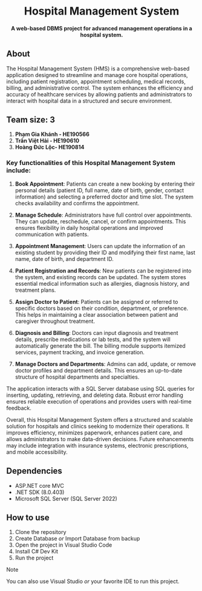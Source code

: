 <h1 align="center">Hospital Management System</h1>
<h4 align="center">A web-based DBMS project for advanced <strong>management</strong> operations in a hospital system.</h4>


## About
The Hospital Management System (HMS) is a comprehensive web-based application designed to streamline and manage core hospital operations, including patient registration, appointment scheduling, medical records, billing, and administrative control. The system enhances the efficiency and accuracy of healthcare services by allowing patients and administrators to interact with hospital data in a structured and secure environment.

## Team size: 3
1. **Phạm Gia Khánh - HE190566**
2. **Trần Việt Hải - HE190610**
3. **Hoàng Đức Lộc- HE190814**

### Key functionalities of this Hospital Management System include:

1. **Book Appointment**: Patients can create a new booking by entering their personal details (patient ID, full name, date of birth, gender, contact information) and selecting a preferred doctor and time slot. The system checks availability and confirms the appointment.

2. **Manage Schedule**: Administrators have full control over appointments. They can update, reschedule, cancel, or confirm appointments. This ensures flexibility in daily hospital operations and improved communication with patients.

3. **Appointment Management**: Users can update the information of an existing student by providing their ID and modifying their first name, last name, date of birth, and department ID.

4. **Patient Registration and Records**: New patients can be registered into the system, and existing records can be updated. The system stores essential medical information such as allergies, diagnosis history, and treatment plans.

5. **Assign Doctor to Patient**: Patients can be assigned or referred to specific doctors based on their condition, department, or preference. This helps in maintaining a clear association between patient and caregiver throughout treatment.

6. **Diagnosis and Billing**: Doctors can input diagnosis and treatment details, prescribe medications or lab tests, and the system will automatically generate the bill. The billing module supports itemized services, payment tracking, and invoice generation.

7. **Manage Doctors and Departments**: Admins can add, update, or remove doctor profiles and department details. This ensures an up-to-date structure of hospital departments and specialties.

The application interacts with a SQL Server database using SQL queries for inserting, updating, retrieving, and deleting data. Robust error handling ensures reliable execution of operations and provides users with real-time feedback.

Overall, this Hospital Management System offers a structured and scalable solution for hospitals and clinics seeking to modernize their operations. It improves efficiency, minimizes paperwork, enhances patient care, and allows administrators to make data-driven decisions. Future enhancements may include integration with insurance systems, electronic prescriptions, and mobile accessibility.

## Dependencies

- ASP.NET core MVC
- .NET SDK (8.0.403)
- Microsoft SQL Server (SQL Server 2022)

## How to use

1. Clone the repository
2. Create Database _or_ Import Database from backup
3. Open the project in Visual Studio Code
4. Install C# Dev Kit
5. Run the project

>[!Note]
>You can also use Visual Studio _or_ your favorite IDE to run this project.
